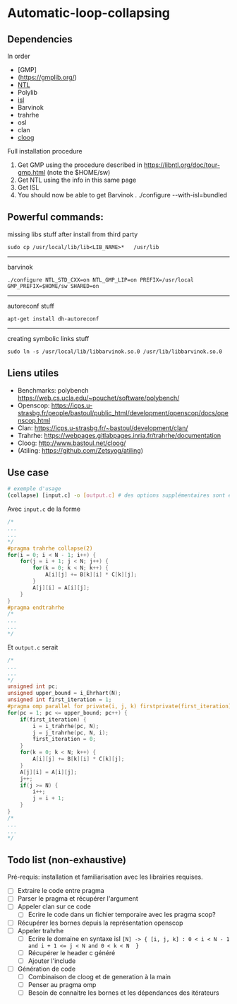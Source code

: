 # Automatic-loop-collapsing

## Dependencies

In order
- [GMP]
- (https://gmplib.org/)
- [NTL](http://www.shoup.net/ntl/)
- Polylib
- [isl](http://isl.gforge.inria.fr/)
- Barvinok
- trahrhe
- osl
- clan
- [cloog](http://www.cloog.org/)

Full installation procedure

1. Get GMP using the procedure described in https://libntl.org/doc/tour-gmp.html (note the $HOME/sw)
2. Get NTL using the info in this same page
3. Get ISL
4. You should now be able to get Barvinok 
. ./configure --with-isl=bundled


Powerful commands:
---
missing libs stuff after install from third party

`sudo cp /usr/local/lib/lib<LIB_NAME>*   /usr/lib`

---
barvinok

`./configure NTL_STD_CXX=on NTL_GMP_LIP=on PREFIX=/usr/local GMP_PREFIX=$HOME/sw SHARED=on`

---
autoreconf stuff

`apt-get install dh-autoreconf`

---
creating symbolic links stuff

`sudo ln -s /usr/local/lib/libbarvinok.so.0 /usr/lib/libbarvinok.so.0`

## Liens utiles

- Benchmarks: polybench <https://web.cs.ucla.edu/~pouchet/software/polybench/>
- Openscop: <https://icps.u-strasbg.fr/people/bastoul/public_html/development/openscop/docs/openscop.html>
- Clan: <https://icps.u-strasbg.fr/~bastoul/development/clan/>
- Trahrhe: <https://webpages.gitlabpages.inria.fr/trahrhe/documentation>
- Cloog: <http://www.bastoul.net/cloog/>
- (Atiling: <https://github.com/Zetsyog/atiling>)

## Use case

```bash
# exemple d'usage
(collapse) [input.c] -o [output.c] # des options supplémentaires sont envisageables
```

Avec `input.c` de la forme

```c
/*
...
...
*/
#pragma trahrhe collapse(2)
for(i = 0; i < N - 1; i++) {
    for(j = i + 1; j < N; j++) {
        for(k = 0; k < N; k++) {
            A[i][j] += B[k][i] * C[k][j];
        }
        A[j][i] = A[i][j];
    }
}
#pragma endtrahrhe
/*
...
...
*/
```

Et `output.c` serait

```c
/*
...
...
*/
unsigned int pc;
unsigned upper_bound = i_Ehrhart(N);
unsigned int first_iteration = 1;
#pragma omp parallel for private(i, j, k) firstprivate(first_iteration) schedule(static)
for(pc = 1; pc <= upper_bound; pc++) {
    if(first_iteration) {
        i = i_trahrhe(pc, N);
        j = j_trahrhe(pc, N, i);
        first_iteration = 0;
    }
    for(k = 0; k < N; k++) {
        A[i][j] += B[k][i] * C[k][j];
    }
    A[j][i] = A[i][j];
    j++;
    if(j >= N) {
        i++;
        j = i + 1;
    }
}
/*
...
...
*/
```

## Todo list (non-exhaustive)

Pré-requis: installation et familiarisation avec les librairies requises.

- [ ] Extraire le code entre pragma
- [ ] Parser le pragma et récupérer l'argument
- [ ] Appeler clan sur ce code
  - [ ] Ecrire le code dans un fichier temporaire avec les pragma scop?
- [ ] Récupérer les bornes depuis la représentation openscop
- [ ] Appeler trahrhe
  - [ ] Ecrire le domaine en syntaxe isl `[N] -> { [i, j, k] : 0 < i < N - 1 and i + 1 <= j < N and 0 < k < N  }`
  - [ ] Récupérer le header c généré
  - [ ] Ajouter l'include
- [ ] Génération de code
  - [ ] Combinaison de cloog et de generation à la main
  - [ ] Penser au pragma omp
  - [ ] Besoin de connaitre les bornes et les dépendances des itérateurs
